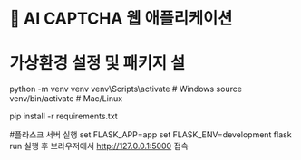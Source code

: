 # 🧠 AI CAPTCHA 웹 애플리케이션

# 가상환경 설정 및 패키지 설
python -m venv venv
venv\Scripts\activate           # Windows
source venv/bin/activate      # Mac/Linux

pip install -r requirements.txt

#플라스크 서버 실행
set FLASK_APP=app
set FLASK_ENV=development
flask run
실행 후 브라우저에서 http://127.0.0.1:5000 접속
